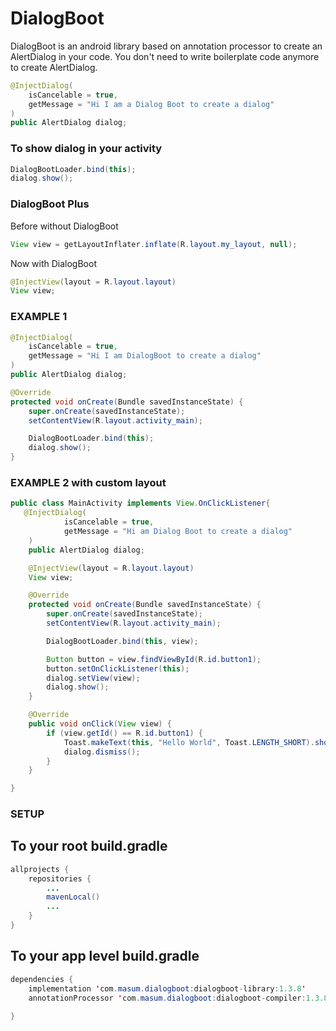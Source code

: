 # DialogBoot
DialogBoot is an android library based on annotation processor to create an AlertDialog in your code. You don't need to write boilerplate code anymore to create AlertDialog. 

``` JAVA
@InjectDialog(
    isCancelable = true,
    getMessage = "Hi I am a Dialog Boot to create a dialog"
)
public AlertDialog dialog;
```
### To show dialog in your activity

``` JAVA
DialogBootLoader.bind(this);
dialog.show();
```

### DialogBoot Plus
Before without DialogBoot
```Java
View view = getLayoutInflater.inflate(R.layout.my_layout, null);
```
Now with DialogBoot
```JAVA
@InjectView(layout = R.layout.layout)
View view;
```

### EXAMPLE 1

```JAVA
@InjectDialog(
    isCancelable = true,
    getMessage = "Hi I am DialogBoot to create a dialog"
)
public AlertDialog dialog;

@Override
protected void onCreate(Bundle savedInstanceState) {
    super.onCreate(savedInstanceState);
    setContentView(R.layout.activity_main);

    DialogBootLoader.bind(this);
    dialog.show();
}
```


### EXAMPLE 2 with custom layout

```JAVA
public class MainActivity implements View.OnClickListener{
   @InjectDialog(
            isCancelable = true,
            getMessage = "Hi am Dialog Boot to create a dialog"
    )
    public AlertDialog dialog;

    @InjectView(layout = R.layout.layout)
    View view;

    @Override
    protected void onCreate(Bundle savedInstanceState) {
        super.onCreate(savedInstanceState);
        setContentView(R.layout.activity_main);

        DialogBootLoader.bind(this, view);

        Button button = view.findViewById(R.id.button1);
        button.setOnClickListener(this);
        dialog.setView(view);
        dialog.show();
    }

    @Override
    public void onClick(View view) {
        if (view.getId() == R.id.button1) {
            Toast.makeText(this, "Hello World", Toast.LENGTH_SHORT).show();
            dialog.dismiss();
        }
    }

}
```

### SETUP

## To your root build.gradle

```JAVA
allprojects {
    repositories {
        ...
        mavenLocal()
        ...
    }
}
```

## To your app level build.gradle

```JAVA
dependencies {
    implementation 'com.masum.dialogboot:dialogboot-library:1.3.8'
    annotationProcessor 'com.masum.dialogboot:dialogboot-compiler:1.3.8'
   
}
```
